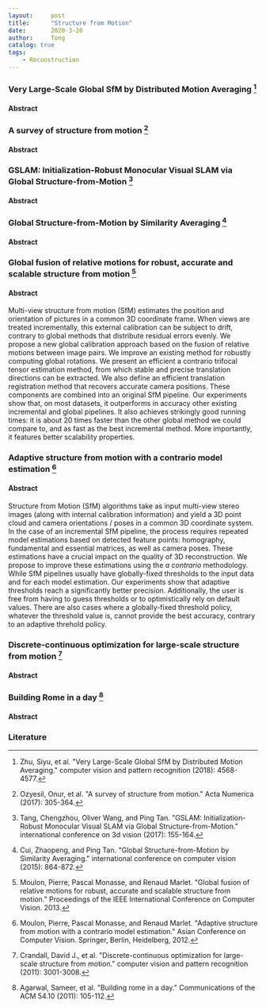 ```yaml
---
layout:     post
title:      "Structure from Motion"
date:       2020-3-20
author:     Tong
catalog: true
tags:
    - Reconstruction
---
```


### Very Large-Scale Global SfM by Distributed Motion Averaging [^Zhu18]

#### Abstract

### A survey of structure from motion [^Ozyesil17]

#### Abstract

### GSLAM: Initialization-Robust Monocular Visual SLAM via Global Structure-from-Motion [^Tang17]

#### Abstract

### Global Structure-from-Motion by Similarity Averaging [^Cui15]

#### Abstract

### Global fusion of relative motions for robust, accurate and scalable structure from motion [^Moulon13]

#### Abstract

Multi-view structure from motion (SfM) estimates the position and orientation of pictures in a common 3D coordinate frame. When views are treated incrementally, this external calibration can be subject to drift, contrary to global methods that distribute residual errors evenly. We propose a new global calibration approach based on the fusion of relative motions between image pairs. We improve an existing method for robustly computing global rotations. We present an efficient a contrario trifocal tensor estimation method, from which stable and precise translation directions can be extracted. We also define an efficient translation registration method that recovers accurate camera positions. These components are combined into an original SfM pipeline. Our experiments show that, on most datasets, it outperforms in accuracy other existing incremental and global pipelines. It also achieves strikingly good running times: it is about 20 times faster than the other global method we could compare to, and as fast as the best incremental method. More importantly, it features better scalability properties.

### Adaptive structure from motion with a contrario model estimation [^Moulon2012a]

#### Abstract

Structure from Motion (SfM) algorithms take as input multi-view stereo images (along with internal calibration information) and yield a 3D point cloud and camera orientations / poses in a common 3D coordinate system. In the case of an incremental SfM pipeline, the process requires repeated model estimations based on detected feature points: homography, fundamental and essential matrices, as well as camera poses. These estimations have a crucial impact on the quality of 3D reconstruction. We propose to improve these estimations using the _a contrario_ methodology. While SfM pipelines usually have globally-fixed thresholds to the input data and for each model estimation. Our experiments show that adaptive thresholds reach a significantly better precision. Additionally, the user is free from having to guess thresholds or to optimistically rely on default values. There are also cases where a globally-fixed threshold policy, whatever the threshold value is, cannot provide the best accuracy, contrary to an adaptive threhold policy.

### Discrete-continuous optimization for large-scale structure from motion [^Crandall11]

#### Abstract

### Building Rome in a day [^Agarwal11]

#### Abstract

### Literature

[^Crandall11]: Crandall, David J., et al. "Discrete-continuous optimization for large-scale structure from motion." computer vision and pattern recognition (2011): 3001-3008.

[^Moulon2012a]: Moulon, Pierre, Pascal Monasse, and Renaud Marlet. "Adaptive structure from motion with a contrario model estimation." Asian Conference on Computer Vision. Springer, Berlin, Heidelberg, 2012.

[^Moulon13]: Moulon, Pierre, Pascal Monasse, and Renaud Marlet. "Global fusion of relative motions for robust, accurate and scalable structure from motion." Proceedings of the IEEE International Conference on Computer Vision. 2013.

[^Cui15]: Cui, Zhaopeng, and Ping Tan. "Global Structure-from-Motion by Similarity Averaging." international conference on computer vision (2015): 864-872.

[^Tang17]: Tang, Chengzhou, Oliver Wang, and Ping Tan. "GSLAM: Initialization-Robust Monocular Visual SLAM via Global Structure-from-Motion." international conference on 3d vision (2017): 155-164.

[^Ozyesil17]: Ozyesil, Onur, et al. "A survey of structure from motion." Acta Numerica (2017): 305-364.

[^Zhu18]: Zhu, Siyu, et al. "Very Large-Scale Global SfM by Distributed Motion Averaging." computer vision and pattern recognition (2018): 4568-4577.

[^Agarwal11]: Agarwal, Sameer, et al. "Building rome in a day." Communications of the ACM 54.10 (2011): 105-112.